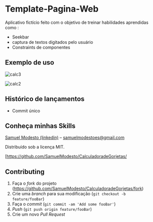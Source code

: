 # Template-Pagina-Web
Aplicativo fictício feito com o objetivo de treinar habilidades aprendidas como :
- Seekbar
- captura de textos digitados pelo usuário
- Constraints de componentes


## Exemplo de uso



![calc3](https://user-images.githubusercontent.com/50465758/60937759-e95dfd80-a2a7-11e9-84fc-57a1670e2c2f.PNG)

![calc2](https://user-images.githubusercontent.com/50465758/60937638-76ed1d80-a2a7-11e9-8c08-d44c4dfd8734.PNG)


## Histórico de lançamentos

* Commit único 


## Conheça minhas Skills

 [Samuel Modesto (linkedin)](https://www.linkedin.com/in/samuelmodesto/)  – samuelmodestoes@gmail.com

Distribuído sob a licença MIT.

[https://github.com/SamuelModesto/CalculadoradeGorjetas/

## Contributing

1. Faça o _fork_ do projeto (https://github.com/SamuelModesto/CalculadoradeGorjetas/fork)
2. Crie uma _branch_ para sua modificação (`git checkout -b feature/fooBar`)
3. Faça o _commit_ (`git commit -am 'Add some fooBar'`)
4. _Push_ (`git push origin feature/fooBar`)
5. Crie um novo _Pull Request_

[npm-image]: https://img.shields.io/npm/v/datadog-metrics.svg?style=flat-square
[npm-url]: https://npmjs.org/package/datadog-metrics
[npm-downloads]: https://img.shields.io/npm/dm/datadog-metrics.svg?style=flat-square
[travis-image]: https://img.shields.io/travis/dbader/node-datadog-metrics/master.svg?style=flat-square
[travis-url]: https://travis-ci.org/dbader/node-datadog-metrics
[wiki]: https://github.com/seunome/seuprojeto/wiki
